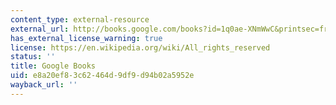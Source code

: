 ```yaml
---
content_type: external-resource
external_url: http://books.google.com/books?id=1q0ae-XNmWwC&printsec=frontcover
has_external_license_warning: true
license: https://en.wikipedia.org/wiki/All_rights_reserved
status: ''
title: Google Books
uid: e8a20ef8-3c62-464d-9df9-d94b02a5952e
wayback_url: ''
---
```

